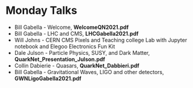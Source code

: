 # Monday Talks

* Bill Gabella - Welcome, **WelcomeQN2021.pdf**
* Bill Gabella - LHC and CMS, **LHCGabella2021.pdf**
* Will Johns - CERN CMS Pixels and Teaching college Lab with Jupyter notebook and Elegoo Electronics Fun Kit
* Dale Julson - Particle Physics, SUSY, and Dark Matter, **QuarkNet_Presentation_Julson.pdf**
* Collin Dabierie - Quasars, **QuarkNet_Dabbieri.pdf**
* Bill Gabella - Gravitational Waves, LIGO and other detectors, **GWNLigoGabella2021.pdf**

